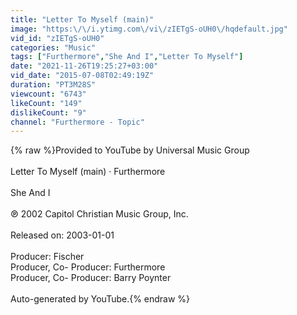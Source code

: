 ```yaml
---
title: "Letter To Myself (main)"
image: "https:\/\/i.ytimg.com\/vi\/zIETgS-oUH0\/hqdefault.jpg"
vid_id: "zIETgS-oUH0"
categories: "Music"
tags: ["Furthermore","She And I","Letter To Myself"]
date: "2021-11-26T19:25:27+03:00"
vid_date: "2015-07-08T02:49:19Z"
duration: "PT3M28S"
viewcount: "6743"
likeCount: "149"
dislikeCount: "9"
channel: "Furthermore - Topic"
---
```

{% raw %}Provided to YouTube by Universal Music Group<br /><br />Letter To Myself (main) · Furthermore<br /><br />She And I<br /><br />℗ 2002 Capitol Christian Music Group, Inc.<br /><br />Released on: 2003-01-01<br /><br />Producer: Fischer<br />Producer, Co- Producer: Furthermore<br />Producer, Co- Producer: Barry Poynter<br /><br />Auto-generated by YouTube.{% endraw %}
